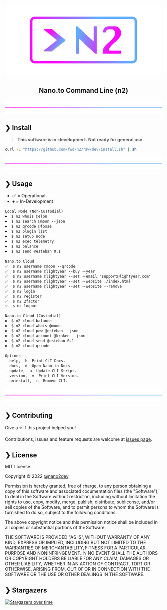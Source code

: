 <p align="center">
  <img src="https://github.com/fwd/n2/raw/master/.github/banner.png" alt="Prompts" width="500" />
</p>


<h2 align="center">Nano.to Command Line (n2)</h2>


![line](https://github.com/fwd/n2/raw/master/.github/line.png)

## ❯ Install

> **This software is in-development. Not ready for general use.**

```bash
curl -L "https://github.com/fwd/n2/raw/dev/install.sh" | sh
```

![line](https://github.com/fwd/n2/raw/master/.github/line.png)

## ❯ Usage

- ✅ = Operational
- ⏺ = In-Development

```
Local Node (Non-Custodial)
⏺  $ n2 whois @elon
⏺  $ n2 search @moon --json
⏺  $ n2 qrcode @fosse
⏺  $ n2 plugin list
⏺  $ n2 setup node
⏺  $ n2 exec telemetry
⏺  $ n2 balance
⏺  $ n2 send @esteban 0.1

Nano.to Cloud
✅  $ n2 username @moon --qrcode
✅  $ n2 username @lightyear --buy --year
✅  $ n2 username @lightyear --set --email "support@lightyear.com"
✅  $ n2 username @lightyear --set --website ./index.html
✅  $ n2 username @lightyear --set --website --remove
✅  $ n2 login
✅  $ n2 register 
✅  $ n2 2factor
✅  $ n2 logout

Nano.to Cloud (Custodial)
⏺  $ n2 cloud balance
⏺  $ n2 cloud whois @moon
⏺  $ n2 cloud pow @esteban --json
⏺  $ n2 cloud account @kraken --json
⏺  $ n2 cloud send @esteban 0.1
⏺  $ n2 cloud qrcode 

Options
--help, -h  Print CLI Docs.
--docs, -d  Open Nano.to Docs.
--update, -u  Update CLI Script.
--version, -v  Print CLI Version.
--uninstall, -u  Remove CLI.
```

![line](https://github.com/fwd/n2/raw/master/.github/line.png)

## ❯ Contributing

Give a ⭐️ if this project helped you!

Contributions, issues and feature requests are welcome at [issues page](https://github.com/fwd/n2/issues).

## ❯ License

MIT License

Copyright © 2022 [@nano2dev](https://twitter.com/nano2dev).

Permission is hereby granted, free of charge, to any person obtaining a copy
of this software and associated documentation files (the "Software"), to deal
in the Software without restriction, including without limitation the rights
to use, copy, modify, merge, publish, distribute, sublicense, and/or sell
copies of the Software, and to permit persons to whom the Software is
furnished to do so, subject to the following conditions:

The above copyright notice and this permission notice shall be included in all
copies or substantial portions of the Software.

THE SOFTWARE IS PROVIDED "AS IS", WITHOUT WARRANTY OF ANY KIND, EXPRESS OR
IMPLIED, INCLUDING BUT NOT LIMITED TO THE WARRANTIES OF MERCHANTABILITY,
FITNESS FOR A PARTICULAR PURPOSE AND NONINFRINGEMENT. IN NO EVENT SHALL THE
AUTHORS OR COPYRIGHT HOLDERS BE LIABLE FOR ANY CLAIM, DAMAGES OR OTHER
LIABILITY, WHETHER IN AN ACTION OF CONTRACT, TORT OR OTHERWISE, ARISING FROM,
OUT OF OR IN CONNECTION WITH THE SOFTWARE OR THE USE OR OTHER DEALINGS IN THE
SOFTWARE.

## ❯ Stargazers

[![Stargazers over time](https://starchart.cc/fwd/n2.svg)](https://github.com/fwd/n2)
